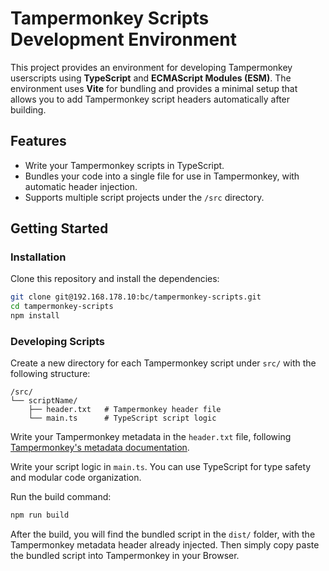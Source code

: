 # Tampermonkey Scripts Development Environment

This project provides an environment for developing Tampermonkey userscripts using **TypeScript** and **ECMAScript Modules (ESM)**. The environment uses **Vite** for bundling and provides a minimal setup that allows you to add Tampermonkey script headers automatically after building.

## Features

- Write your Tampermonkey scripts in TypeScript.
- Bundles your code into a single file for use in Tampermonkey, with automatic header injection.
- Supports multiple script projects under the `/src` directory.

## Getting Started

### Installation

Clone this repository and install the dependencies:

```bash
git clone git@192.168.178.10:bc/tampermonkey-scripts.git
cd tampermonkey-scripts
npm install
```

### Developing Scripts

Create a new directory for each Tampermonkey script under `src/` with the following structure:

```plaintext
/src/
└── scriptName/
    ├── header.txt   # Tampermonkey header file
    └── main.ts      # TypeScript script logic
```

Write your Tampermonkey metadata in the `header.txt` file, following [Tampermonkey's metadata documentation](https://www.tampermonkey.net/documentation.php?locale=en).

Write your script logic in `main.ts`. You can use TypeScript for type safety and modular code organization.

Run the build command:

```bash
npm run build
```

After the build, you will find the bundled script in the `dist/` folder, with the Tampermonkey metadata header already injected.
Then simply copy paste the bundled script into Tampermonkey in your Browser.
